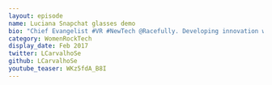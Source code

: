 ```yaml
---
layout: episode
name: Luciana Snapchat glasses demo
bio: "Chief Evangelist #VR #NewTech @Racefully. Developing innovation within #SmartTech | driven by big ideas & empowering others. Fearless, techie. #WomeninVR UK"
category: WomenRockTech
display_date: Feb 2017
twitter: LCarvalhoSe
github: LCarvalhoSe
youtube_teaser: WKz5fdA_B8I
---
```

